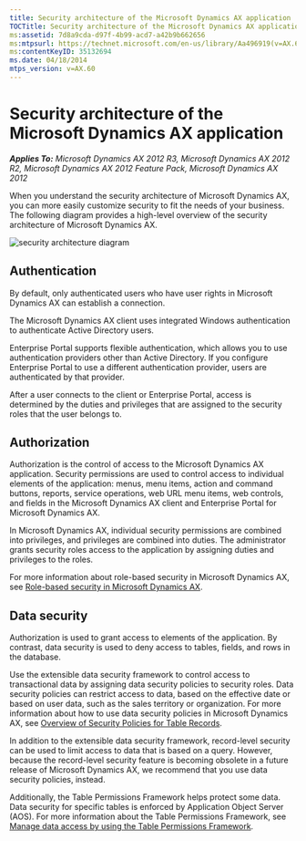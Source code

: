 ```yaml
---
title: Security architecture of the Microsoft Dynamics AX application
TOCTitle: Security architecture of the Microsoft Dynamics AX application
ms:assetid: 7d8a9cda-d97f-4b99-acd7-a42b9b662656
ms:mtpsurl: https://technet.microsoft.com/en-us/library/Aa496919(v=AX.60)
ms:contentKeyID: 35132694
ms.date: 04/18/2014
mtps_version: v=AX.60
---
```


# Security architecture of the Microsoft Dynamics AX application 


_**Applies To:** Microsoft Dynamics AX 2012 R3, Microsoft Dynamics AX 2012 R2, Microsoft Dynamics AX 2012 Feature Pack, Microsoft Dynamics AX 2012_

When you understand the security architecture of Microsoft Dynamics AX, you can more easily customize security to fit the needs of your business. The following diagram provides a high-level overview of the security architecture of Microsoft Dynamics AX.

![security architecture diagram](images/Aa496919.SecurityArchitecture(AX.60).gif "security architecture diagram")

## Authentication

By default, only authenticated users who have user rights in Microsoft Dynamics AX can establish a connection.

The Microsoft Dynamics AX client uses integrated Windows authentication to authenticate Active Directory users.

Enterprise Portal supports flexible authentication, which allows you to use authentication providers other than Active Directory. If you configure Enterprise Portal to use a different authentication provider, users are authenticated by that provider.

After a user connects to the client or Enterprise Portal, access is determined by the duties and privileges that are assigned to the security roles that the user belongs to.

## Authorization

Authorization is the control of access to the Microsoft Dynamics AX application. Security permissions are used to control access to individual elements of the application: menus, menu items, action and command buttons, reports, service operations, web URL menu items, web controls, and fields in the Microsoft Dynamics AX client and Enterprise Portal for Microsoft Dynamics AX.

In Microsoft Dynamics AX, individual security permissions are combined into privileges, and privileges are combined into duties. The administrator grants security roles access to the application by assigning duties and privileges to the roles.

For more information about role-based security in Microsoft Dynamics AX, see [Role-based security in Microsoft Dynamics AX](role-based-security-in-microsoft-dynamics-ax.md).

## Data security

Authorization is used to grant access to elements of the application. By contrast, data security is used to deny access to tables, fields, and rows in the database.

Use the extensible data security framework to control access to transactional data by assigning data security policies to security roles. Data security policies can restrict access to data, based on the effective date or based on user data, such as the sales territory or organization. For more information about how to use data security policies in Microsoft Dynamics AX, see [Overview of Security Policies for Table Records](https://technet.microsoft.com/en-us/library/hh272123\(v=ax.60\)).

In addition to the extensible data security framework, record-level security can be used to limit access to data that is based on a query. However, because the record-level security feature is becoming obsolete in a future release of Microsoft Dynamics AX, we recommend that you use data security policies, instead.

Additionally, the Table Permissions Framework helps protect some data. Data security for specific tables is enforced by Application Object Server (AOS). For more information about the Table Permissions Framework, see [Manage data access by using the Table Permissions Framework](manage-data-access-by-using-the-table-permissions-framework.md).

  



